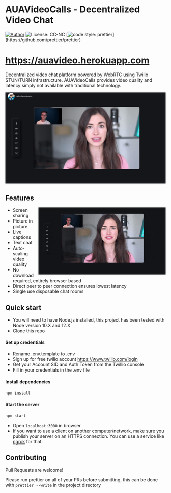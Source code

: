 # AUAVideoCalls - Decentralized Video Chat

[![Author](https://media-exp1.licdn.com/dms/image/C4E03AQHK1vJXgvuLgg/profile-displayphoto-shrink_200_200/0?e=1592438400&v=beta&t=YqDOVZCVfoOI-gWXelr_8SRXwhd7WDqTaOgOfX9OquE)](https://www.linkedin.com/in/cohnen)
![License: CC-NC](https://img.shields.io/badge/License-CCNC-blue.svg)
[![code style: prettier](https://img.shields.io/badge/code_style-prettier-ff69b4.svg?)](https://github.com/prettier/prettier)

# https://auavideo.herokuapp.com

Decentralized video chat platform powered by WebRTC using Twilio STUN/TURN infrastructure.
AUAVideoCalls provides video quality and latency simply not available with traditional
technology.

![screenshot](public/images/readmecall.png 'Video Calling')

## Features

<img align="right" width="400" height="auto" src="public/images/preview.gif">

- Screen sharing
- Picture in picture
- Live captions
- Text chat
- Auto-scaling video quality
- No download required, entirely browser based
- Direct peer to peer connection ensures lowest latency
- Single use disposable chat rooms

## Quick start

- You will need to have Node.js installed, this project has been tested with Node version 10.X and 12.X
- Clone this repo

#### Set up credentials

- Rename .env.template to .env
- Sign up for free twilio account https://www.twilio.com/login
- Get your Account SID and Auth Token from the Twillio console
- Fill in your credentials in the .env file

#### Install dependencies

```
npm install
```

#### Start the server

```
npm start
```

- Open `localhost:3000` in browser
- If you want to use a client on another computer/network, make sure you publish your server on an HTTPS connection.
  You can use a service like [ngrok](https://ngrok.com/) for that.

## Contributing

Pull Requests are welcome!

Please run prettier on all of your PRs before submitting, this can be done with `prettier --write` in the project directory
